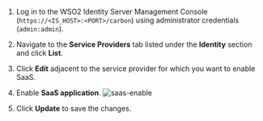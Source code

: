 1. Log in to the WSO2 Identity Server Management Console (`https://<IS_HOST>:<PORT>/carbon`) using administrator credentials (`admin:admin`).

2. Navigate to the **Service Providers** tab listed under the **Identity** section and click **List**.

3. Click **Edit** adjacent to the service provider for which you want to enable SaaS. 

4.  Enable **SaaS application**. 
    ![saas-enable](../../assets/img/guides/saas-enable.png)

5.  Click **Update** to save the changes.
